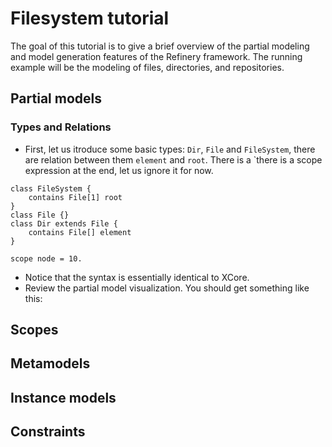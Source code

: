 # Filesystem tutorial

The goal of this tutorial is to give a brief overview of the partial modeling and model generation features of the Refinery framework. The running example will be the modeling of files, directories, and repositories.

## Partial models

### Types and Relations

- First, let us itroduce some basic types: `Dir`,  `File` and `FileSystem`, there are relation between them `element` and `root`. There is a `there is a scope expression at the end, let us ignore it for now.

```
class FileSystem {
    contains File[1] root
}
class File {}
class Dir extends File {
    contains File[] element
}

scope node = 10.
```

- Notice that the syntax is essentially identical to XCore.
- Review the partial model visualization. You should get something like this:



## Scopes

## Metamodels

## Instance models

## Constraints
